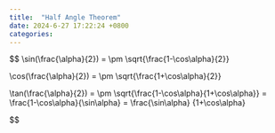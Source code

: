 ```yaml
---
title:  "Half Angle Theorem"
date: 2024-6-27 17:22:24 +0800
categories: 
---
```



$$
\sin(\frac{\alpha}{2}) = \pm \sqrt{\frac{1-\cos\alpha}{2}}

\cos(\frac{\alpha}{2}) = \pm \sqrt{\frac{1+\cos\alpha}{2}}

\tan(\frac{\alpha}{2}) = \pm \sqrt{\frac{1-\cos\alpha}{1+\cos\alpha}} = \frac{1-\cos\alpha}{\sin\alpha} = \frac{\sin\alpha} {1+\cos\alpha}

$$